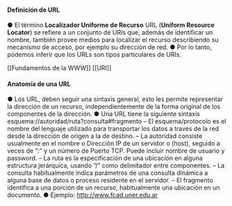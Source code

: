 #### Definición de URL

● El término **Localizador Uniforme de Recurso** URL (**Uniform Resource Locator**) se refiere a un conjunto de URIs que, además de identificar un nombre, también provee medios para localizar el recurso describiendo su mecanismo de acceso, por ejemplo su dirección de red. 
● Por lo tanto, podemos inferir que los URLs son tipos particulares de URIs.

[[Fundamentos de la WWW]]
[[URI]]

#### Anatomía de una URL

● Los URL, deben seguir una sintaxis general, esto les permite representar la dirección de un recurso, independientemente de la forma original de los componentes de la dirección. 
● Una URL tiene la siguiente sintaxis esquema://autoridad/ruta?consulta#fragmento 
– El esquema/protocolo es el nombre del lenguaje utilizado para transportar los datos a través de la red desde la dirección de origen a la de destino. 
– La autoridad consiste usualmente en el nombre o Dirección IP de un servidor o (host), seguido a veces de “:” y un número de Puerto TCP. Puede incluir nombre de usuario y password. 
– La ruta es la especificación de una ubicación en alguna estructura jerárquica, usando “/” como delimitador entre componentes. 
– La consulta habitualmente indica parámetros de una consulta dinámica a alguna base de datos o proceso residente en el servidor. 
– El fragmento identifica a una porción de un recurso, habitualmente una ubicación en un documento. 
● Ejemplo: http://www.fcad.uner.edu.ar